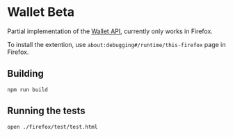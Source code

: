 # Wallet Beta

Partial implementation of the [Wallet API](https://github.com/orbs-network/orbs-client-sdk-javascript/issues/20), currently only works in Firefox.

To install the extention, use `about:debugging#/runtime/this-firefox` page in Firefox.

## Building

`npm run build`

## Running the tests

`open ./firefox/test/test.html`
